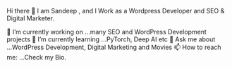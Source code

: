 Hi there 👋
I am Sandeep , and I Work as a Wordpress Developer and SEO & Digital Marketer.

🔭 I’m currently working on ...many SEO and WordPress Development projects
🌱 I’m currently learning ...PyTorch, Deep AI etc
💬 Ask me about ...WordPress Development, Digital Marketing and Movies
📫 How to reach me: ...Check my Bio.

